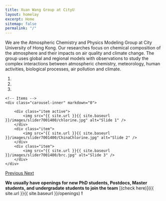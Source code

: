 ```yaml
---
title: Xuan Wang Group at CityU
layout: homelay
excerpt: Home
sitemap: false
permalink: "/"
---
```


We are the Atmospheric Chemistry and Physics Modeling Group at City University of Hong Kong. Our researches focus on chemical composition of the atmosphere and their impacts on air quality and climate change. The group uses global and regional models with observations to study the complex interactions between atmospheric chemistry, meteorology, human activities, biological processes, air pollution and climate. 


<div markdown="0" id="carousel" class="carousel slide" data-ride="carousel" data-interval="5000" data-pause="hover" >
    <!-- Menu -->
    <ol class="carousel-indicators">
        <li data-target="#carousel" data-slide-to="0" class="active"></li>
        <li data-target="#carousel" data-slide-to="1"></li>
        <li data-target="#carousel" data-slide-to="2"></li>
    </ol>

    <!-- Items -->
    <div class="carousel-inner" markdown="0">

        <div class="item active">
            <img src="{{ site.url }}{{ site.baseurl }}/images/slider7001400/chlorine.jpg" alt="Slide 1" />
        </div>
        <div class="item">
            <img src="{{ site.url }}{{ site.baseurl }}/images/slider7001400/ChinaChlorine.jpg" alt="Slide 2" />
        </div>
        <div class="item">
            <img src="{{ site.url }}{{ site.baseurl }}/images/slider7001400/brc.jpg" alt="Slide 3" />
        </div>
    </div>
  <a class="left carousel-control" href="#carousel" role="button" data-slide="prev">
    <span class="glyphicon glyphicon-chevron-left" aria-hidden="true"></span>
    <span class="sr-only">Previous</span>
  </a>
  <a class="right carousel-control" href="#carousel" role="button" data-slide="next">
    <span class="glyphicon glyphicon-chevron-right" aria-hidden="true"></span>
    <span class="sr-only">Next</span>
  </a>
</div>





 **We usually have openings for new PhD students, Postdocs, Master students, and undergradate students to join the team** [(check here)]({{ site.url }}{{ site.baseurl }}/openings) **!**
